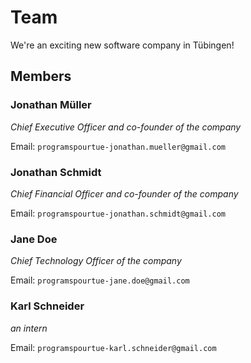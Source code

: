 # Team

We're an exciting new software company in Tübingen!

## Members

### Jonathan Müller

_Chief Executive Officer and co-founder of the company_

Email: `programspourtue-jonathan.mueller@gmail.com`

### Jonathan Schmidt

_Chief Financial Officer and co-founder of the company_

Email: `programspourtue-jonathan.schmidt@gmail.com`

### Jane Doe

_Chief Technology Officer of the company_

Email: `programspourtue-jane.doe@gmail.com`

### Karl Schneider

_an intern_

Email: `programspourtue-karl.schneider@gmail.com`

